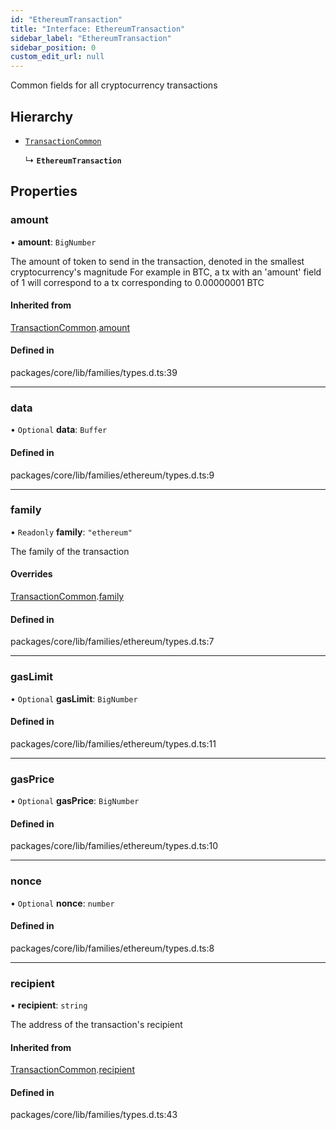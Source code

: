 ```yaml
---
id: "EthereumTransaction"
title: "Interface: EthereumTransaction"
sidebar_label: "EthereumTransaction"
sidebar_position: 0
custom_edit_url: null
---
```


Common fields for all cryptocurrency transactions

## Hierarchy

- [`TransactionCommon`](TransactionCommon.md)

  ↳ **`EthereumTransaction`**

## Properties

### amount

• **amount**: `BigNumber`

The amount of token to send in the transaction, denoted in the smallest cryptocurrency's magnitude
For example in BTC, a tx with an 'amount' field of 1 will correspond to a tx corresponding to 0.00000001 BTC

#### Inherited from

[TransactionCommon](TransactionCommon.md).[amount](TransactionCommon.md#amount)

#### Defined in

packages/core/lib/families/types.d.ts:39

___

### data

• `Optional` **data**: `Buffer`

#### Defined in

packages/core/lib/families/ethereum/types.d.ts:9

___

### family

• `Readonly` **family**: ``"ethereum"``

The family of the transaction

#### Overrides

[TransactionCommon](TransactionCommon.md).[family](TransactionCommon.md#family)

#### Defined in

packages/core/lib/families/ethereum/types.d.ts:7

___

### gasLimit

• `Optional` **gasLimit**: `BigNumber`

#### Defined in

packages/core/lib/families/ethereum/types.d.ts:11

___

### gasPrice

• `Optional` **gasPrice**: `BigNumber`

#### Defined in

packages/core/lib/families/ethereum/types.d.ts:10

___

### nonce

• `Optional` **nonce**: `number`

#### Defined in

packages/core/lib/families/ethereum/types.d.ts:8

___

### recipient

• **recipient**: `string`

The address of the transaction's recipient

#### Inherited from

[TransactionCommon](TransactionCommon.md).[recipient](TransactionCommon.md#recipient)

#### Defined in

packages/core/lib/families/types.d.ts:43
